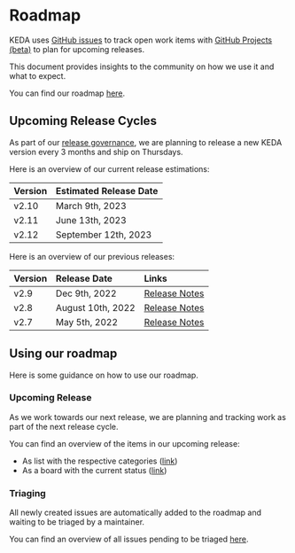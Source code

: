 # Roadmap

KEDA uses [GitHub issues](https://docs.github.com/en/issues/tracking-your-work-with-issues/about-issues) to track open work items with [GitHub Projects (beta)](https://docs.github.com/en/issues/trying-out-the-new-projects-experience/about-projects) to plan for upcoming releases.

This document provides insights to the community on how we use it and what to expect.

You can find our roadmap [here](https://github.com/orgs/kedacore/projects/2).

## Upcoming Release Cycles

As part of our [release governance](https://github.com/kedacore/governance/blob/main/RELEASES.md), we are planning to release a new KEDA version every 3 months and ship on Thursdays.

Here is an overview of our current release estimations:

| Version | Estimated Release Date |
|:--------|:-----------------------|
| v2.10   | March 9th, 2023        |
| v2.11   | June 13th, 2023         |
| v2.12   | September 12th, 2023    |

Here is an overview of our previous releases:

| Version | Release Date      | Links                                                                 |
|:--------|:------------------|:----------------------------------------------------------------------|
| v2.9    | Dec 9th, 2022     | [Release Notes](https://github.com/kedacore/keda/releases/tag/v2.9.0) |
| v2.8    | August 10th, 2022 | [Release Notes](https://github.com/kedacore/keda/releases/tag/v2.8.0) |
| v2.7    | May 5th, 2022     | [Release Notes](https://github.com/kedacore/keda/releases/tag/v2.7.0) |

## Using our roadmap

Here is some guidance on how to use our roadmap.

### Upcoming Release

As we work towards our next release, we are planning and tracking work as part of the next release cycle.

You can find an overview of the items in our upcoming release:

- As list with the respective categories ([link](https://github.com/orgs/kedacore/projects/2/views/12))
- As a board with the current status ([link](https://github.com/orgs/kedacore/projects/2/views/16))

### Triaging

All newly created issues are automatically added to the roadmap and waiting to be triaged by a maintainer.

You can find an overview of all issues pending to be triaged [here](https://github.com/orgs/kedacore/projects/2/views/10).
